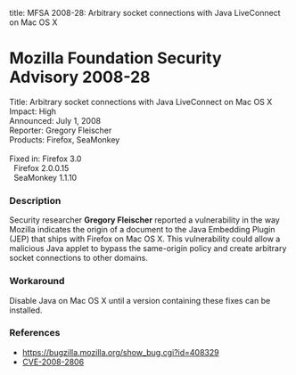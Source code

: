 title: MFSA 2008-28: Arbitrary socket connections with Java LiveConnect on Mac OS X

<h1>Mozilla Foundation Security Advisory 2008-28</h1>

<p>
<span class="label">Title:</span>      Arbitrary socket connections with Java LiveConnect on Mac OS X<br/>
<span class="label">Impact:</span>     High<br/>
<span class="label">Announced:</span>  July 1, 2008<br/>
<span class="label">Reporter:</span>   Gregory Fleischer<br/>
<span class="label">Products:</span>   Firefox, SeaMonkey<br/>
<br/>
<span class="label">Fixed in:</span>   Firefox 3.0<br/>
<span class="label">&#160;</span>      Firefox 2.0.0.15<br/>
<span class="label">&#160;</span>      SeaMonkey 1.1.10<br/>
</p>


<h3>Description</h3>

<p>Security researcher <strong>Gregory Fleischer</strong> reported a
vulnerability in the way Mozilla indicates the origin of a document to the
Java Embedding Plugin (JEP) that ships with Firefox on Mac OS X. This
vulnerability could allow a malicious Java applet to bypass the same-origin
policy and create arbitrary socket connections to other domains.</p>

<h3>Workaround</h3>

<p>Disable Java on Mac OS X until a version containing these fixes can be installed.</p>

<h3>References</h3>

<ul>
  <li><a href="https://bugzilla.mozilla.org/show_bug.cgi?id=408329">https://bugzilla.mozilla.org/show_bug.cgi?id=408329</a></li>
  <li><a class="ex-ref" href="http://cve.mitre.org/cgi-bin/cvename.cgi?name=CVE-2008-2806">CVE-2008-2806</a></li>

</ul>



